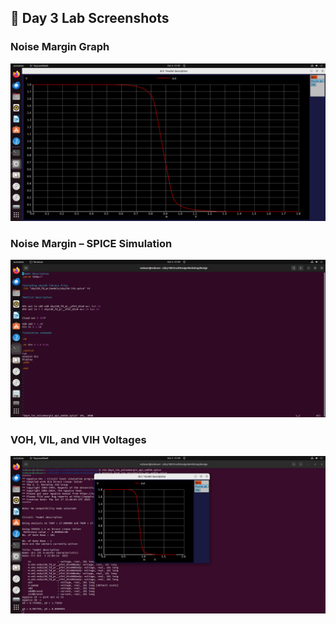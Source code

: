 ## 📸 Day 3 Lab Screenshots

### Noise Margin Graph
![Noise Margin](images/noisemargin.png)

### Noise Margin – SPICE Simulation
![Noise Margin SPICE](images/noisemargin_spice.png)

### VOH, VIL, and VIH Voltages
![VOH_VIL_VIH](images/vohvil_vihvol.png)
